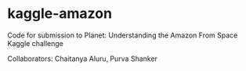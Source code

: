 # kaggle-amazon
Code for submission to Planet: Understanding the Amazon From Space Kaggle challenge

Collaborators: Chaitanya Aluru, Purva Shanker
